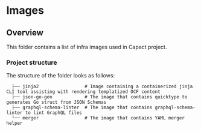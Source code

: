 # Images

## Overview

This folder contains a list of infra images used in Capact project.

### Project structure

<!-- Update the folder structure each time you modify it. -->

The structure of the folder looks as follows:

```
  ├── jinja2                 # Image containing a containerized jinja CLI tool assisting with rendering templatized OCF content
  ├── json-go-gen            # The image that contains quicktype to generates Go struct from JSON Schemas
  ├── graphql-schema-linter  # The image that contains graphql-schema-linter to lint GraphQL files
  └── merger                 # The image that contains YAML merger helper
```
